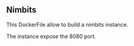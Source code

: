 Nimbits
-------


This DockerFile allow to build a nimbits instance.

The instance expose the 8080 port.
